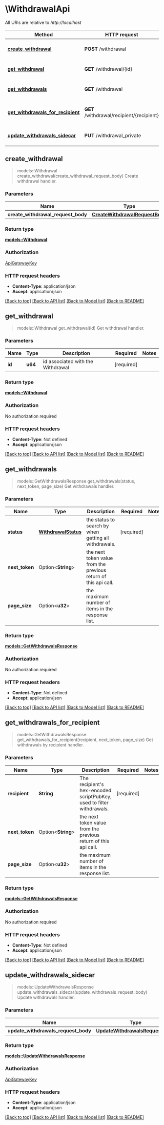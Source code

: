 # \WithdrawalApi

All URIs are relative to *http://localhost*

Method | HTTP request | Description
------------- | ------------- | -------------
[**create_withdrawal**](WithdrawalApi.md#create_withdrawal) | **POST** /withdrawal | Create withdrawal handler.
[**get_withdrawal**](WithdrawalApi.md#get_withdrawal) | **GET** /withdrawal/{id} | Get withdrawal handler.
[**get_withdrawals**](WithdrawalApi.md#get_withdrawals) | **GET** /withdrawal | Get withdrawals handler.
[**get_withdrawals_for_recipient**](WithdrawalApi.md#get_withdrawals_for_recipient) | **GET** /withdrawal/recipient/{recipient} | Get withdrawals by recipient handler.
[**update_withdrawals_sidecar**](WithdrawalApi.md#update_withdrawals_sidecar) | **PUT** /withdrawal_private | Update withdrawals handler.



## create_withdrawal

> models::Withdrawal create_withdrawal(create_withdrawal_request_body)
Create withdrawal handler.

### Parameters


Name | Type | Description  | Required | Notes
------------- | ------------- | ------------- | ------------- | -------------
**create_withdrawal_request_body** | [**CreateWithdrawalRequestBody**](CreateWithdrawalRequestBody.md) |  | [required] |

### Return type

[**models::Withdrawal**](Withdrawal.md)

### Authorization

[ApiGatewayKey](../README.md#ApiGatewayKey)

### HTTP request headers

- **Content-Type**: application/json
- **Accept**: application/json

[[Back to top]](#) [[Back to API list]](../README.md#documentation-for-api-endpoints) [[Back to Model list]](../README.md#documentation-for-models) [[Back to README]](../README.md)


## get_withdrawal

> models::Withdrawal get_withdrawal(id)
Get withdrawal handler.

### Parameters


Name | Type | Description  | Required | Notes
------------- | ------------- | ------------- | ------------- | -------------
**id** | **u64** | id associated with the Withdrawal | [required] |

### Return type

[**models::Withdrawal**](Withdrawal.md)

### Authorization

No authorization required

### HTTP request headers

- **Content-Type**: Not defined
- **Accept**: application/json

[[Back to top]](#) [[Back to API list]](../README.md#documentation-for-api-endpoints) [[Back to Model list]](../README.md#documentation-for-models) [[Back to README]](../README.md)


## get_withdrawals

> models::GetWithdrawalsResponse get_withdrawals(status, next_token, page_size)
Get withdrawals handler.

### Parameters


Name | Type | Description  | Required | Notes
------------- | ------------- | ------------- | ------------- | -------------
**status** | [**WithdrawalStatus**](.md) | the status to search by when getting all withdrawals. | [required] |
**next_token** | Option<**String**> | the next token value from the previous return of this api call. |  |
**page_size** | Option<**u32**> | the maximum number of items in the response list. |  |

### Return type

[**models::GetWithdrawalsResponse**](GetWithdrawalsResponse.md)

### Authorization

No authorization required

### HTTP request headers

- **Content-Type**: Not defined
- **Accept**: application/json

[[Back to top]](#) [[Back to API list]](../README.md#documentation-for-api-endpoints) [[Back to Model list]](../README.md#documentation-for-models) [[Back to README]](../README.md)


## get_withdrawals_for_recipient

> models::GetWithdrawalsResponse get_withdrawals_for_recipient(recipient, next_token, page_size)
Get withdrawals by recipient handler.

### Parameters


Name | Type | Description  | Required | Notes
------------- | ------------- | ------------- | ------------- | -------------
**recipient** | **String** | The recipient's hex-encoded scriptPubKey, used to filter withdrawals. | [required] |
**next_token** | Option<**String**> | the next token value from the previous return of this api call. |  |
**page_size** | Option<**u32**> | the maximum number of items in the response list. |  |

### Return type

[**models::GetWithdrawalsResponse**](GetWithdrawalsResponse.md)

### Authorization

No authorization required

### HTTP request headers

- **Content-Type**: Not defined
- **Accept**: application/json

[[Back to top]](#) [[Back to API list]](../README.md#documentation-for-api-endpoints) [[Back to Model list]](../README.md#documentation-for-models) [[Back to README]](../README.md)


## update_withdrawals_sidecar

> models::UpdateWithdrawalsResponse update_withdrawals_sidecar(update_withdrawals_request_body)
Update withdrawals handler.

### Parameters


Name | Type | Description  | Required | Notes
------------- | ------------- | ------------- | ------------- | -------------
**update_withdrawals_request_body** | [**UpdateWithdrawalsRequestBody**](UpdateWithdrawalsRequestBody.md) |  | [required] |

### Return type

[**models::UpdateWithdrawalsResponse**](UpdateWithdrawalsResponse.md)

### Authorization

[ApiGatewayKey](../README.md#ApiGatewayKey)

### HTTP request headers

- **Content-Type**: application/json
- **Accept**: application/json

[[Back to top]](#) [[Back to API list]](../README.md#documentation-for-api-endpoints) [[Back to Model list]](../README.md#documentation-for-models) [[Back to README]](../README.md)

